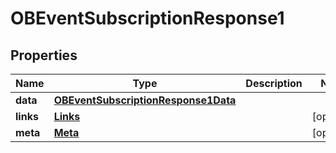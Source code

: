 
# OBEventSubscriptionResponse1

## Properties
Name | Type | Description | Notes
------------ | ------------- | ------------- | -------------
**data** | [**OBEventSubscriptionResponse1Data**](OBEventSubscriptionResponse1Data.md) |  | 
**links** | [**Links**](Links.md) |  |  [optional]
**meta** | [**Meta**](Meta.md) |  |  [optional]



